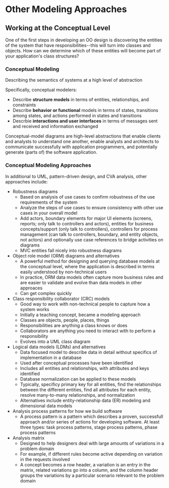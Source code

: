 # Other Modeling Approaches

## Working at the Conceptual Level

One of the first steps in developing an OO design is discovering the entities of the system that have responsibilities--this will turn into classes and objects. How can we determine which of these entities will become part of your application's class structures?

### Conceptual Modeling

Describing the semantics of systems at a high level of abstraction

Specifically, conceptual modelers:

- Describe **structure models** in terms of entities, relationships, and constraints
- Describe **behavior or functional** models in terms of states, transitions among states, and actions performed in states and transitions
- Descrbie **interactions and user interfaces** in terms of messages sent and received and information exchanged

Conceptual-model diagrams are high-level abstractions that enable clients and analysts to understand one another, enable analysts and architects to communicate successfully with application programmers, and potentially generate (parts of) the software application.

### Conceptual Modeling Approaches

In additional to UML, pattern-driven design, and CVA analysis, other approaches include:

- Robustness diagrams
    - Based on analysis of use cases to confirm robustness of the use requirements of the system
    - Analyze the steps of use cases to ensure consistency with other use cases in your overall model
    - Add actors, boundary elements for major UI elements (screens, reports; only talk to controllers and actors), entities for business concepts/support (only talk to controllers), controllers for process management (can talk to controllers, boundary, and entity objects, not actors) and optionally use case references to bridge activities on diagrams
    - MVC entities fall nicely into robustness diagrams
- Object role model (ORM) diagrams and alternatives
    - A powerful method for designing and querying database models at the conceptual level, where the application is described in terms easily understood by non-technical users
    - In practice, ORM data models often capture more business rules and are easier to validate and evolve than data models in other approaces
    - Can get complex quickly
- Class responsibility collaborator (CRC) models
    - Good way to work with non-technical people to capture how a system works
    - Initially a teaching concept, became a modeling approach
    - Classes are objects, people, places, things
    - Responsibilities are anything a class knows or does
    - Collaborators are anything you need to interact with to perform a responsibility
    - Evolves into a UML class diagram
- Logical data models (LDMs) and alternatives
    - Data focused model to describe data in detail without specifics of implementation in a database
    - Used after conceptual processes have been identified 
    - Includes all entities and relationships, with attributes and keys identified
    - Database normalization can be applied to these models
    - Typically, specificy primary key for all entities, find the relationships between the different entities, find all attributes for each entity, resolve many-to-many relationships, and normalization
    - Alternatives include entity-relationship data (ER) modeling and dimensional data models
- Analysis process patterns for how we build software
    - A process pattern is a pattern which describes a proven, successfull approach and/or series of actions for developing software. At least three types: task process patterns, stage process patterns, phase process patterns
- Analysis matrix
    - Designed to help designers deal with large amounts of variations in a problem domain
    - For example, if different rules become active depending on variation in the requests involved
    - A concept becomes a row header, a variation is an entry in the matrix, related variations go into a column, and the column header groups the variations by a particular scenario relevant to the problem domain